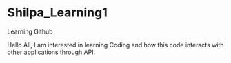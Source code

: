 # Shilpa_Learning1
Learning Github

Hello All,
I am interested in learning Coding and how this code interacts with other applications through API.
